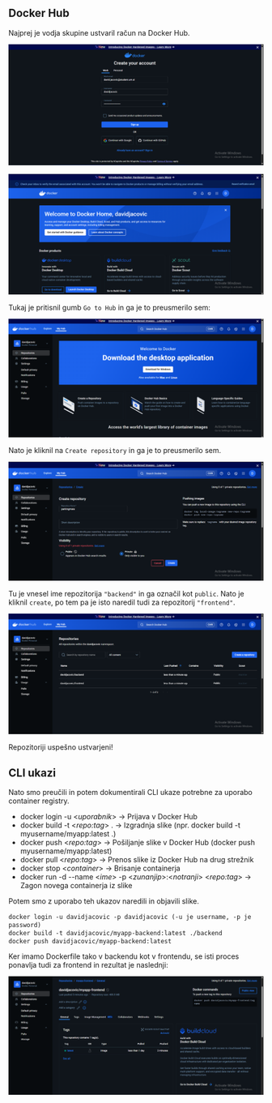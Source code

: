 ## Docker Hub

Najprej je vodja skupine ustvaril račun na Docker Hub.

![ustvarjanje računa](slike/Screenshot%202025-06-07%20200222.png)

![ustvarjen račun](slike/Screenshot%202025-06-07%20200356.png)

Tukaj je pritisnil gumb `Go to Hub` in ga je to preusmerilo sem:

![Go to Hub](slike/Screenshot%202025-06-07%20213632.png)

Nato je kliknil na `Create repository` in ga je to preusmerilo sem.

![Create repository](slike\Screenshot%202025-06-07%20214231.png)

Tu je vnesel ime repozitorija `"backend"` in ga označil kot `public`. Nato je kliknil `create`, po tem pa je isto naredil tudi za repozitorij `"frontend"`.

![Repozitoriji](slike\Screenshot%202025-06-08%20035232.png)

Repozitoriji uspešno ustvarjeni!

## CLI ukazi

Nato smo preučili in potem dokumentirali CLI ukaze potrebne za uporabo container registry.

- docker login -u <*uporabnik*> → Prijava v Docker Hub
- docker build -t <*repo:tag*> . → Izgradnja slike (npr. docker build -t myusername/myapp:latest .)
- docker push <*repo:tag*> → Pošiljanje slike v Docker Hub (docker push myusername/myapp:latest)
- docker pull <*repo:tag*> → Prenos slike iz Docker Hub na drug strežnik
- docker stop <*container*> → Brisanje containerja
- docker run -d --name <*ime*> -p <*zunanjip*>:<*notranji*> <*repo:tag*> → Zagon novega containerja iz slike

Potem smo z uporabo teh ukazov naredili in objavili slike.

```
docker login -u davidjacovic -p davidjacovic (-u je username, -p je password)
docker build -t davidjacovic/myapp-backend:latest ./backend 
docker push davidjacovic/myapp-backend:latest 
```

Ker imamo Dockerfile tako v backendu kot v frontendu, se isti proces ponavlja tudi za frontend in rezultat je naslednji:

![Slike na repozitoriju](slike\Screenshot%202025-06-08%20152940.png)

